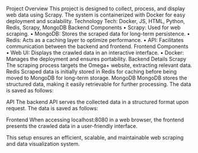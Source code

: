 Project Overview
This project is designed to collect, process, and display web data using Scrapy. The system is containerized with Docker for easy deployment and scalability.
Technology
Tech: Docker, JS, HTML, Python, Redis, Scrapy, MongoDB
Backend Components
•	Scrapy: Used for web scraping.
•	MongoDB: Stores the scraped data for long-term persistence.
•	Redis: Acts as a caching layer to optimize performance.
•	API: Facilitates communication between the backend and frontend.
Frontend Components
•	Web UI: Displays the crawled data in an interactive interface.
•	Docker: Manages the deployment and ensures portability.
Backend Details
Scrapy
The scraping process targets the Omega+ website, extracting relevant data.
Redis
Scraped data is initially stored in Redis for caching before being moved to MongoDB for long-term storage.
MongoDB
MongoDB stores the structured data, making it easily retrievable for further processing. The data is saved as follows:
 
API
The backend API serves the collected data in a structured format upon request. The data is saved as follows:
 
Frontend
When accessing localhost:8080 in a web browser, the frontend presents the crawled data in a user-friendly interface.
 
This setup ensures an efficient, scalable, and maintainable web scraping and data visualization system.

